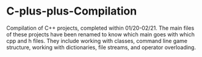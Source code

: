 # C-plus-plus-Compilation
Compilation of C++ projects, completed within 01/20-02/21. The main files of these projects have been renamed to know which main goes with which cpp and h files. They include working with classes, command line game structure, working with dictionaries, file streams, and operator overloading.
